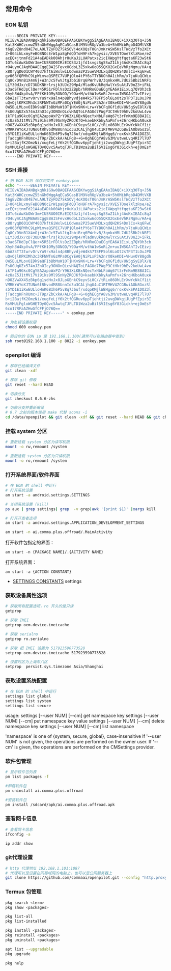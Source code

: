 ## 常用命令

### EON 私钥

```
-----BEGIN PRIVATE KEY-----
MIIEvAIBADANBgkqhkiG9w0BAQEFAASCBKYwggSiAgEAAoIBAQC+iXXq30Tq+J5N
Kat3KWHCzcmwZ55nGh6WggAqECa5CasBlM9VeROpVu3beA+5h0MibRgbD4DMtVXB
t6gEvZ8nd04E7eLA9LTZyFDZ7SkSOVj4oXOQsT0GnJmKrASW5KslTWqVzTfo2XCt
Z+004ikLxmyFeBO8NOcErW1pa8gFdQDToH9FrA7kgysic/XVESTOoe7XlzRoe/eZ
acEQ+jtnmFd21A4aEADkk00Ahjr0uKaJiLUAPatxs2icIXWpgYtfqqtaKF23wSt6
1OTu6cAwXbOWr3m+IUSRUO0IRzEIQS3z1jfd1svgzSgSSwZ1Lhj4AoKxIEAIc8qJ
rO4uymCJAgMBAAECggEBAISFevxHGdoL3Z5xkw6oO5SQKO2GxEeVhRzNgmu/HA+q
x8OryqD6O1CWY4037kft6iWxlwiLOdwna2P25ueVM3LxqdQH2KS4DmlCx+kq6FwC
gv063fQPMhC9LpWimvaQSPEC7VUPjQlo4tPY6sTTYBUOh0A1ihRm/x7juKuQCWix
Cq8C/DVnB1X4mGj+W3nJc5TwVJtgJbbiBrq6PWrhvB/3qmkxHRL7dU2SBb2iNRF1
LLY30dJx/cD73UDKNHrlrsjk3UJc29Mp4/MladKvUkRqNwlYxSuAtJV0nZ3+iFkL
s3adSTHdJpClQer45R51rFDlVsDz2ZBpb/hRNRoGDuECgYEA6A1EixLq7QYOh3cb
Xhyh3W4kpVvA/FPfKH1OMy3ONOD/Y9Oa+M/wthW1wSoRL2n+uuIW5OAhTIvIEivj
6bAZsTT3twrvOrvYu9rx9aln4p8BhyvdjeW4kS7T8FP5ol6LoOt2sTP3T1LOuJPO
uQvOjlKPKIMh3c3RFNWTnGzMPa0CgYEA0jNiPLxP3A2nrX0keKDI+VHuvOY88gdh
0W5BuLMLovOIDk9aQFIbBbMuW1OTjHKv9NK+Lrw+YbCFqOGf1dU/UN5gSyE8lX/Q
FsUGUqUZx574nJZnOIcy3ONOnQLcvHAQToLFAGUd7PWgP3CtHkt9hEv2koUwL4vo
ikTP1u9Gkc0CgYEA2apoWxPZrY963XLKBxNQecYxNbLFaWq67t3rFnKm9E8BAICi
4zUaE5J1tMVi7Vi9iks9Ml9SnNyZRQJKfQ+kaebHXbkyAaPmfv+26rqHKboA0uxA
nDOZVwXX45zBkp6g1sdHxJx8JLoGEnkC9eyvSi0C//tRLx86OhLErXwYcNkCf1it
VMRKrWYoXJTUNo6tRhvodM88UnnIo3u3CALjhgU4uC1RTMHV4ZCGBwiAOb8GozSl
s5YD1E1iKwEULloHnK6BIh6P5v8q7J6uf/xdqoKMjlWBHgq6/roxKvkSPA1DOZ3l
jTadcgKFnRUmc+JT9p/ZbCxkA/ALFg8++G+0ghECgYA8vG3M/utweLvq4RI7l7U7
b+i2BajfK2OmzNi/xugfeLjY6k2tfQGRuv6ppTjehtji2uvgDWkgjJUgPfZpir3I
RsVMUiFgloWGHETOy0Qvc5AwtqTJFLTD1Wza2uBilSVIEsg6Y83Gickh+ejOmEsY
6co17RFaAZHwGfCFFjO76Q==
-----END PRIVATE KEY-----
```

### SSH 连接

```bash
# 把 EON 私钥 保存到文件 eonkey.pem
echo "-----BEGIN PRIVATE KEY-----
MIIEvAIBADANBgkqhkiG9w0BAQEFAASCBKYwggSiAgEAAoIBAQC+iXXq30Tq+J5N
Kat3KWHCzcmwZ55nGh6WggAqECa5CasBlM9VeROpVu3beA+5h0MibRgbD4DMtVXB
t6gEvZ8nd04E7eLA9LTZyFDZ7SkSOVj4oXOQsT0GnJmKrASW5KslTWqVzTfo2XCt
Z+004ikLxmyFeBO8NOcErW1pa8gFdQDToH9FrA7kgysic/XVESTOoe7XlzRoe/eZ
acEQ+jtnmFd21A4aEADkk00Ahjr0uKaJiLUAPatxs2icIXWpgYtfqqtaKF23wSt6
1OTu6cAwXbOWr3m+IUSRUO0IRzEIQS3z1jfd1svgzSgSSwZ1Lhj4AoKxIEAIc8qJ
rO4uymCJAgMBAAECggEBAISFevxHGdoL3Z5xkw6oO5SQKO2GxEeVhRzNgmu/HA+q
x8OryqD6O1CWY4037kft6iWxlwiLOdwna2P25ueVM3LxqdQH2KS4DmlCx+kq6FwC
gv063fQPMhC9LpWimvaQSPEC7VUPjQlo4tPY6sTTYBUOh0A1ihRm/x7juKuQCWix
Cq8C/DVnB1X4mGj+W3nJc5TwVJtgJbbiBrq6PWrhvB/3qmkxHRL7dU2SBb2iNRF1
LLY30dJx/cD73UDKNHrlrsjk3UJc29Mp4/MladKvUkRqNwlYxSuAtJV0nZ3+iFkL
s3adSTHdJpClQer45R51rFDlVsDz2ZBpb/hRNRoGDuECgYEA6A1EixLq7QYOh3cb
Xhyh3W4kpVvA/FPfKH1OMy3ONOD/Y9Oa+M/wthW1wSoRL2n+uuIW5OAhTIvIEivj
6bAZsTT3twrvOrvYu9rx9aln4p8BhyvdjeW4kS7T8FP5ol6LoOt2sTP3T1LOuJPO
uQvOjlKPKIMh3c3RFNWTnGzMPa0CgYEA0jNiPLxP3A2nrX0keKDI+VHuvOY88gdh
0W5BuLMLovOIDk9aQFIbBbMuW1OTjHKv9NK+Lrw+YbCFqOGf1dU/UN5gSyE8lX/Q
FsUGUqUZx574nJZnOIcy3ONOnQLcvHAQToLFAGUd7PWgP3CtHkt9hEv2koUwL4vo
ikTP1u9Gkc0CgYEA2apoWxPZrY963XLKBxNQecYxNbLFaWq67t3rFnKm9E8BAICi
4zUaE5J1tMVi7Vi9iks9Ml9SnNyZRQJKfQ+kaebHXbkyAaPmfv+26rqHKboA0uxA
nDOZVwXX45zBkp6g1sdHxJx8JLoGEnkC9eyvSi0C//tRLx86OhLErXwYcNkCf1it
VMRKrWYoXJTUNo6tRhvodM88UnnIo3u3CALjhgU4uC1RTMHV4ZCGBwiAOb8GozSl
s5YD1E1iKwEULloHnK6BIh6P5v8q7J6uf/xdqoKMjlWBHgq6/roxKvkSPA1DOZ3l
jTadcgKFnRUmc+JT9p/ZbCxkA/ALFg8++G+0ghECgYA8vG3M/utweLvq4RI7l7U7
b+i2BajfK2OmzNi/xugfeLjY6k2tfQGRuv6ppTjehtji2uvgDWkgjJUgPfZpir3I
RsVMUiFgloWGHETOy0Qvc5AwtqTJFLTD1Wza2uBilSVIEsg6Y83Gickh+ejOmEsY
6co17RFaAZHwGfCFFjO76Q==
-----END PRIVATE KEY-----" > eonkey.pem

# 为私钥设置权限
chmod 600 eonkey.pem

# 假设你的 EON ip 是 192.168.1.100(通常可以在路由器中查到)
ssh root@192.168.1.100 -p 8022 -i eonkey.pem
```

### openpilot 编译

```bash
# 移除已经编译文件
git clean -xdf

# 移除 git 修改
git reset --hard HEAD

# 切换分支
git checkout 0.6.6-zhs

# 切换分支并重新编译
# 0.7 之前的版本使用 make 代替 scons -i
cd /data/openpilot && git clean -xdf && git reset --hard HEAD && git checkout 0.7.3-zhs && scons -i && reboot
```


### 挂载 system 分区

```bash
# 重新挂载 system 分区为读写权限
mount -o rw,remount /system

# 重新挂载 system 分区为只读权限
mount -o ro,remount /system
```


### 打开系统界面/软件界面


```bash
# 在 EON 的 shell 中运行
# 打开系统设置
am start -a android.settings.SETTINGS

# 关闭系统设置 (kill)
ps aux | grep settings| grep  -v grep|awk '{print $1}' |xargs kill

# 打开开发者选项
am start -a android.settings.APPLICATION_DEVELOPMENT_SETTINGS

am start -n ai.comma.plus.offroad/.MainActivity
```

打开软件包指定的界面：

`am start -n {PACKAGE NAME}/.{ACTIVITY NAME}`

打开系统界面：

`am start -a {ACTION CONSTANT}`


- [SETTINGS CONSTANTS](https://developer.android.com/reference/android/provider/Settings?hl=en#ACTION_ACCESSIBILITY_SETTINGS)
settings

### 获取设备属性选项

```bash
# 获取所有配置选项，ro 开头的是只读
getprop

# 获取 IMEI
getprop oem.device.imeicache

# 获取 serialno
getprop ro.serialno

# 获取 把 IMEI 设置为 517923590773528
setprop oem.device.imeicache 517923590773528

# 设置时区为上海东八区
setprop  persist.sys.timezone Asia/Shanghai
```




### 获取设置系统配置

```bash
# 在 EON 的 shell 中运行
settings list global
settings list system
settings list secure
```

usage:  settings [--user NUM] [--cm] get namespace key
        settings [--user NUM] [--cm] put namespace key value
        settings [--user NUM] [--cm] delete namespace key
        settings [--user NUM] [--cm] list namespace

'namespace' is one of {system, secure, global}, case-insensitive
If '--user NUM' is not given, the operations are performed on the owner user.
If '--cm' is given, the operations are performed on the CMSettings provider.


### 软件包管理

```bash
# 显示软件包列表
pm list packages -f

#卸载软件包
pm uninstall ai.comma.plus.offroad

#安装软件包
pm install /sdcard/apk/ai.comma.plus.offroad.apk
```

### 查看网卡信息

```bash
# 查看网卡信息
ifconfig -a

ip addr show

```

### git代理设置

```bash
# http 代理地址 192.168.1.101:1087
# 代理可以是设置在同局域网的电脑上，也可以是公网服务器上
git clone https://github.com/commaai/openpilot.git --config "http.proxy=192.168.1.101:1087"
```


### Termux 包管理

```bash
pkg search <term>
pkg show <packages>

pkg list-all
pkg list-installed

pkg install <packages>
pkg reinstall <packages>
pkg uninstall <packages>

apt list --upgradable
pkg upgrade

pkg help
```




